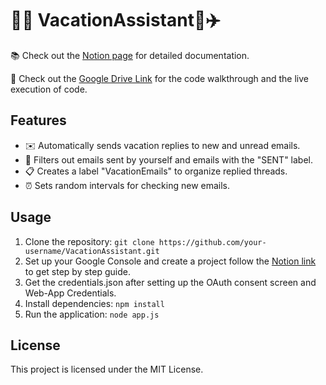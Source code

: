 # 👨‍💻 VacationAssistant🗽✈️

📚 Check out the [Notion page](https://lush-hydrangea-0fc.notion.site/Your-Personal-Email-Assistant-APp-78c1cea93c6a497fbcd1b8cab6ff77e9?pvs=4) for detailed documentation.

📂 Check out the [Google Drive Link](https://drive.google.com/drive/folders/1K4G35PYnA0puRUh_gOZwYp4hSLKzGGEH?usp=drive_link) for the code walkthrough and the live execution of code.

## Features

- ✉️ Automatically sends vacation replies to new and unread emails.
- 📨 Filters out emails sent by yourself and emails with the "SENT" label.
- 📋 Creates a label "VacationEmails" to organize replied threads.
- ⏰ Sets random intervals for checking new emails.

## Usage

1. Clone the repository: `git clone https://github.com/your-username/VacationAssistant.git`
2. Set up your Google Console and create a project follow the [Notion link](https://www.notion.so/Your-Personal-Email-Assistant-APp-78c1cea93c6a497fbcd1b8cab6ff77e9?pvs=4#65fb19f675574f01b8cc4888bfdca925) to get step by step guide.
3. Get the credentials.json after setting up the OAuth consent screen and Web-App Credentials. 
4. Install dependencies: `npm install`
5. Run the application: `node app.js`

## License

This project is licensed under the MIT License.
